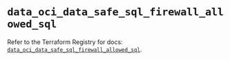 # `data_oci_data_safe_sql_firewall_allowed_sql`

Refer to the Terraform Registry for docs: [`data_oci_data_safe_sql_firewall_allowed_sql`](https://registry.terraform.io/providers/oracle/oci/7.19.0/docs/data-sources/data_safe_sql_firewall_allowed_sql).
